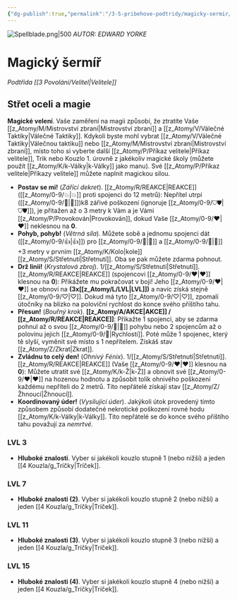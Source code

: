 ```yaml
---
{"dg-publish":true,"permalink":"/3-5-pribehove-podtridy/magicky-sermir/","noteIcon":""}
---
```


![Spellblade.png|500](/img/user/z_img/Spellblade.png)
*AUTOR: EDWARD YORKE*
# Magický šermíř
*Podtřída [[3 Povolání/Velitel\|Velitele]]*
## **Střet oceli a magie**
**Magické velení**. Vaše zaměření na magii způsobí, že ztratíte Vaše [[z_Atomy/M/Mistrovství zbraní\|Mistrovství zbraní]] a [[z_Atomy/V/Válečné Taktiky\|Válečné Taktiky]]. Kdykoli byste mohl vybrat [[z_Atomy/V/Válečné Taktiky\|Válečnou taktiku]] nebo [[z_Atomy/M/Mistrovství zbraní\|Mistrovství zbraní]], místo toho si vyberte další [[z_Atomy/P/Příkaz velitele\|Příkaz velitele]], Trik nebo Kouzlo 1. úrovně z jakékoliv magické školy (můžete použít [[z_Atomy/K/k-Války\|k-Války]] jako manu). Své [[z_Atomy/P/Příkaz velitele\|Příkazy velitele]] můžete naplnit magickou silou.

- **Postav se mi!** (*Zářící dekret*). [[z_Atomy/R/REAKCE\|REAKCE]] ([[z_Atomy/0-9/💥\|💥]] proti spojenci do 12 metrů): Nepřítel utrpí ([[z_Atomy/0-9/💪\|💪]])k8 zářivé poškození (ignoruje [[z_Atomy/0-9/⛉⛊\|⛉⛊]]), je přitažen až o 3 metry k Vám a je Vámi [[z_Atomy/P/Provokován\|Provokován]], dokud Vaše [[z_Atomy/0-9/❤\|❤]] neklesnou na **0**.
⠀
- **Pohyb, pohyb!** (*Větrná síla*). Můžete sobě a jednomu spojenci dát ([[z_Atomy/0-9/👍\|👍]]) pro [[z_Atomy/0-9/🚩\|🚩]] a [[z_Atomy/0-9/🏃\|🏃]] +3 metry v prvním [[z_Atomy/K/Kolo\|kole]] [[z_Atomy/S/Střetnutí\|Střetnutí]]. Oba se pak můžete zdarma pohnout.
⠀
- **Drž linii!** (*Krystalová zbroj*). 1/[[z_Atomy/S/Střetnutí\|Střetnutí]]. [[z_Atomy/R/REAKCE\|REAKCE]] (spojencovi [[z_Atomy/0-9/❤\|❤]] klesnou na **0**): Přikážete mu pokračovat v boji! Jeho [[z_Atomy/0-9/❤\|❤]] se obnoví na **(3x[[z_Atomy/L/LVL\|LVL]])** a navíc získá stejně [[z_Atomy/0-9/♡\|♡]]. Dokud má tyto [[z_Atomy/0-9/♡\|♡]], zpomalí útočníky na blízko na poloviční rychlost do konce svého příštího tahu.
⠀
- **Přesun!** (*Bouřný krok*). **[[z_Atomy/A/AKCE\|AKCE]] / [[z_Atomy/R/REAKCE\|REAKCE]]**: Přikažte 1 spojenci, aby se zdarma pohnul až o svou [[z_Atomy/0-9/🏃\|🏃]] pohybu nebo 2 spojencům až o polovinu jejich [[z_Atomy/0-9/🏃\|Rychlosti]]. Poté může 1 spojenec, který tě slyší, vyměnit své místo s 1 nepřítelem. Získáš stav [[z_Atomy/Z/Zkrat\|Zkrat]].
⠀
- **Zvládnu to celý den!** (*Ohnivý Fénix*). 1/[[z_Atomy/S/Střetnutí\|Střetnutí]]. [[z_Atomy/R/REAKCE\|REAKCE]] (Vaše [[z_Atomy/0-9/❤\|❤]] klesnou na **0**): Můžete utratit své [[z_Atomy/K/k-Ž\|k-Ž]] a obnovit své [[z_Atomy/0-9/❤\|❤]] na hozenou hodnotu a způsobit tolik ohnivého poškození každému nepříteli do 2 metrů. Tito nepřátelé získají stav [[z_Atomy/Z/Žhnoucí\|Žhnoucí]].
⠀
- **Koordinovaný úder!** (*Vysilující úder*). Jakýkoli útok provedený tímto způsobem způsobí dodatečné nekrotické poškození rovné hodu [[z_Atomy/K/k-Války\|k-Války]]. Tito nepřátelé se do konce svého příštího tahu považují za *nemrtvé*.

### LVL 3
- **Hluboké znalosti**. Vyber si jakékoli kouzlo stupně 1 (nebo nižší) a jeden [[4 Kouzla/g_Tríčky\|Tríček]].

### LVL 7
- **Hluboké znalosti (2)**. Vyber si jakékoli kouzlo stupně 2 (nebo nižší) a jeden [[4 Kouzla/g_Tríčky\|Tríček]].

### LVL 11
- **Hluboké znalosti (3)**. Vyber si jakékoli kouzlo stupně 3 (nebo nižší) a jeden [[4 Kouzla/g_Tríčky\|Tríček]].

### LVL 15
- **Hluboké znalosti (4)**. Vyber si jakékoli kouzlo stupně 4 (nebo nižší) a jeden [[4 Kouzla/g_Tríčky\|Tríček]].